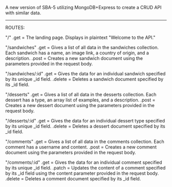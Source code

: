 A new version of SBA-5 utilizing MongoDB+Express to create a CRUD API with similar data.

------
ROUTES:

"/"
.get = The landing page. Displays in plaintext "Welcome to the API."

"/sandwiches"
.get = Gives a list of all data in the sandwiches collection. Each sandwich has a name, an image link, a country of origin, and a description.
.post = Creates a new sandwich document using the parameters provided in the request body.

"/sandwiches/:id"
.get = Gives the data for an individual sandwich specified by its unique _id field.
.delete = Deletes a sandwich document specified by its _id field.


"/desserts"
.get = Gives a list of all data in the desserts collection. Each dessert has a type, an array list of examples, and a description.
.post = Creates a new dessert document using the parameters provided in the request body.

"/desserts/:id"
.get = Gives the data for an individual dessert type specified by its unique _id field.
.delete = Deletes a dessert document specified by its _id field.


"/comments"
.get = Gives a list of all data in the comments collection. Each comment has a username and content.
.post = Creates a new comment document using the parameters provided in the request body.

"/comments/:id"
.get = Gives the data for an individual comment specified by its unique _id field.
.patch = Updates the content of a comment specified by its _id field using the content parameter provided in the request body.
.delete = Deletes a comment document specified by its _id field.
